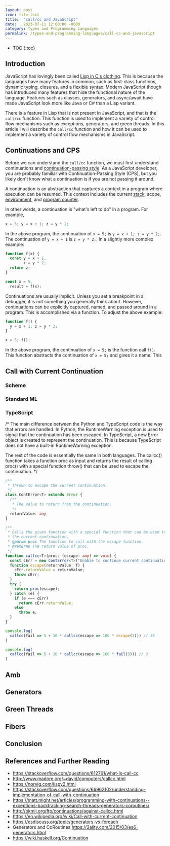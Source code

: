 ```yaml
---
layout: post
icon: file-text
title:  "call/cc and JavaScript"
date:   2023-07-11 12:00:00 -0600
category: Types and Programming Languages
permalink: /types-and-programming-languages/call-cc-and-javascript
---
```


* TOC
{:toc}

## Introduction

JavaScript has lovingly been called [Lisp in C's clothing](http://lambda-the-ultimate.org/classic/message8778.html).
This is because the languages have many features in common, such as
first-class functions, dynamic typing, closures, and a flexible syntax. Modern JavaScript
though has introduced many features that hide the functional nature of the language.
Features such as classes, generators, and async/await have made JavaScript look more
like Java or C# than a Lisp variant.

There is a feature in Lisp that is not present in JavaScript, and that is the
`call/cc` function. This function is used to implement a variety of control flow
mechanisms such as exceptions, generators, and green threads. In this article I
will describe the `call/cc` function and how it can be used to implement a
variety of control flow mechanisms in JavaScript.

## Continuations and CPS

Before we can understand the `call/cc` function, we must first understand
continuations and [continuation-passing style](https://en.wikipedia.org/wiki/Continuation-passing_style).
As a JavaScript developer, you are probably familiar with Continuation-Passing Style (CPS),
but you likely don't know what a continuation is if you are not passing it around.

A continuation is an abstraction that captures a context in a program where
execution can be resumed. This context includes the current
[stack](https://en.wikipedia.org/wiki/Call_stack), scope,
[environment](https://en.wikipedia.org/wiki/Scope_(computer_science)),
and [program counter](https://en.wikipedia.org/wiki/Program_counter).

In other words, a continuation is "what's left to do" in a program. For example,

```js
x = 5; y = x + 1; z = y * 2;
```

In the above program, the continuation of `x = 5;` is `y = x + 1; z = y * 2;`.
The continuation of `y = x + 1` is `z = y * 2;`. In a slightly more complex example:

```js
function f(x) {
  const y = x + 1,
        z = y * 2;
  return z;
}

const x = 5,
  result = f(x);
```

Continuations are usually implicit. Unless you set a breakpoint in a debugger,
it is not something you generally think about. However, continuations can be
explicitly captured, named, and passed around in a program. This is accomplished
via a function. To adjust the above example:

```js
function f() {
  y = x + 1; z = y * 2;
}

x = 5; f();
```

In the above program, the continuation of `x = 5;` is the function call `f()`.
This function abstracts the continuation of `x = 5;` and gives it a name. This

<!-- -->

## Call with Current Continuation

### Scheme

### Standard ML

### TypeScript

<!-- The relationship with exceptions and why it's an escape hatch -->

/*
The main difference between the Python and TypeScript code is the way
 that errors are handled. In Python, the RuntimeWarning exception is used
 to signal that the continuation has been escaped. In TypeScript, a new Error
  object is created to represent the continuation. This is because TypeScript
   does not have a built-in RuntimeWarning exception.

The rest of the code is essentially the same in both languages. The callcc()
 function takes a function proc as input and returns the result of calling proc()
  with a special function throw() that can be used to escape the continuation.
 */

```ts
/**
 * Thrown to escape the current continuation.
 */
class ContError<T> extends Error {
  /**
   * The value to return from the continuation.
   */
  returnValue: any
}

/**
 * Calls the given function with a special function that can be used to escape
 * the current continuation.
 * @param proc The function to call with the escape function.
 * @returns The return value of proc.
 */
function callcc<T>(proc: (escape: any) => void) {
  const cErr = new ContError<T>("Unable to continue current continuation.");
  function escape(returnValue: T) {
    cErr.returnValue = returnValue;
    throw cErr;
  }
  try {
    return proc(escape);
  } catch (e) {
    if (e === cErr)
      return cErr.returnValue;
    else
      throw e;
  }
}

console.log(
  callcc(fail => 5 + 10 * callcc(escape => 100 * escape(3))) // 35
)

console.log(
  callcc(fail => 5 + 10 * callcc(escape => 100 * fail(3))) // 3
)
```

## Amb

## Generators

## Green Threads

## Fibers

## Conclusion

 <!-- npm library -->

## References and Further Reading

* <https://stackoverflow.com/questions/612761/what-is-call-cc>
* <http://www.madore.org/~david/computers/callcc.html>
* <https://norvig.com/lispy2.html>
* <https://stackoverflow.com/questions/66962102/understanding-implementation-of-call-with-continuation>
* <https://matt.might.net/articles/programming-with-continuations--exceptions-backtracking-search-threads-generators-coroutines/>
* <http://okmij.org/ftp/continuations/against-callcc.html>
* <https://en.wikipedia.org/wiki/Call-with-current-continuation>
* <https://esdiscuss.org/topic/generators-vs-foreach>
* Generators and CoRoutines <https://2ality.com/2015/03/es6-generators.html>
* <https://wiki.haskell.org/Continuation>
